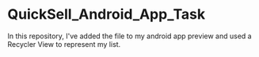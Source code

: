 # QuickSell_Android_App_Task
In this repository, I've added the file to my android app preview and used a Recycler View to represent my list.
